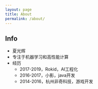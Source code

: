```yaml
---
layout: page
title: About
permalink: /about/
---
```


## Info

* 夏光辉
* 专注于机器学习和高性能计算
* 经历
  * 2017-2019，Rokid，AI工程化
  * 2016-2017，小影，java开发
  * 2014-2016，杭州非奇科技，游戏开发
